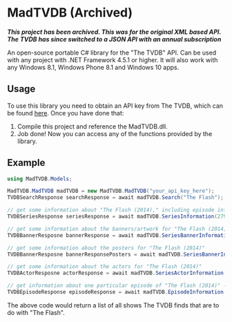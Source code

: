 # MadTVDB (Archived)

***This project has been archived. This was for the original XML based API. The TVDB has since switched to a JSON API with an annual subscription***

An open-source portable C# library for the "The TVDB" API.  Can be used with any project with .NET Framework 4.5.1 or higher. It will also work with any Windows 8.1, Windows Phone 8.1 and Windows 10 apps.

## Usage

To use this library you need to obtain an API key from The TVDB, which can be found [here](http://thetvdb.com/?tab=apiregister). Once you have done that:

1. Compile this project and reference the MadTVDB.dll.
2. Job done! Now you can access any of the functions provided by the library.

## Example

```c#
using MadTVDB.Models;

MadTVDB.MadTVDB madTVDB = new MadTVDB.MadTVDB("your_api_key_here");
TVDBSearchResponse searchResponse = await madTVDB.Search("The Flash");

// get some information about "The Flash (2014)," including episode information
TVDBSeriesResponse seriesResponse = await madTVDB.SeriesInformation(279121);

// get some information about the banners/artwork for "The Flash (2014)"
TVDBBannerResposne bannerResponse = await madTVDB.SeriesBannerInformation(279121);

// get some information about the posters for "The Flash (2014)"
TVDBBannerResposne bannerResponsePosters = await madTVDB.SeriesBannerInformation(279121, BannerType.Poster);

// get some information about the actors for "The Flash (2014)"
TVDBActorResposne actorResponse = await madTVDB.SeriesActorInformation(279121);

// get information about one particular episode of "The Flash (2014)" - Season 1, Episode 1
TVDBEpisodeResponse episodeResponse = await madTVDB.EpisodeInformation(4812524)
```

The above code would return a list of all shows The TVDB finds that are to do with "The Flash".
